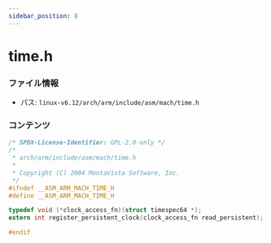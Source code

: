 ```yaml
---
sidebar_position: 8
---
```

# time.h

### ファイル情報

- パス: `linux-v6.12/arch/arm/include/asm/mach/time.h`

### コンテンツ

```h
/* SPDX-License-Identifier: GPL-2.0-only */
/*
 * arch/arm/include/asm/mach/time.h
 *
 * Copyright (C) 2004 MontaVista Software, Inc.
 */
#ifndef __ASM_ARM_MACH_TIME_H
#define __ASM_ARM_MACH_TIME_H

typedef void (*clock_access_fn)(struct timespec64 *);
extern int register_persistent_clock(clock_access_fn read_persistent);

#endif

```
